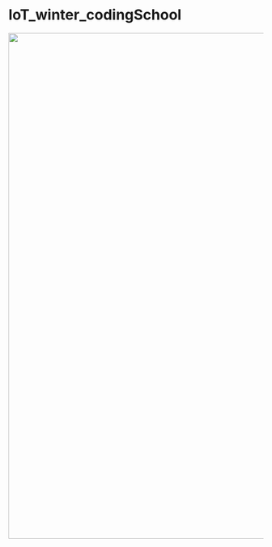 # IoT_winter_codingSchool

<img src="https://user-images.githubusercontent.com/76239832/212633686-37197bb9-ab44-42a3-8305-9d6568d635a2.jpg" width="1000" height="1000"/>

